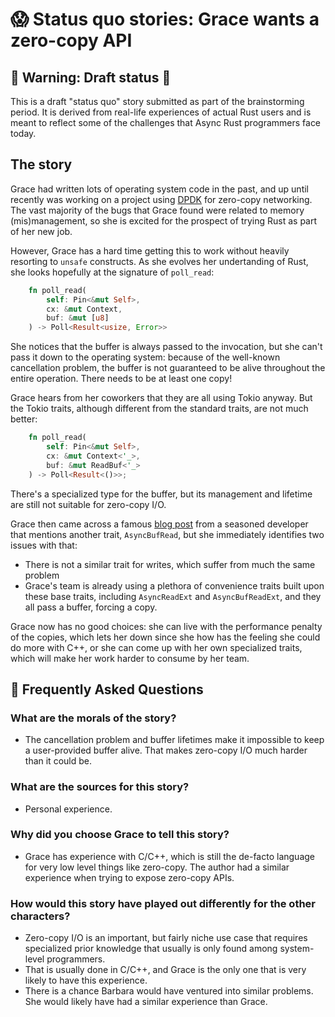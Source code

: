 # 😱 Status quo stories: Grace wants a zero-copy API

[Alan]: ../characters/alan.md
[Grace]: ../characters/grace.md
[Niklaus]: ../characters/niklaus.md
[Barbara]: ../characters/barbara.md

## 🚧 Warning: Draft status 🚧

This is a draft "status quo" story submitted as part of the brainstorming period. It is derived from real-life experiences of actual Rust users and is meant to reflect some of the challenges that Async Rust programmers face today.

## The story

Grace had written lots of operating system code in the past, and up until recently was working on a project using [DPDK](https://www.dpdk.org/) for zero-copy networking. The vast majority of the bugs
that Grace found were related to memory (mis)management, so she is excited for the prospect of trying Rust as part of her new job.

However, Grace has a hard time getting this to work without heavily resorting to `unsafe` constructs. As she evolves her undertanding of Rust, she looks hopefully at the signature of `poll_read`:

```rust
    fn poll_read(
        self: Pin<&mut Self>,
        cx: &mut Context,
        buf: &mut [u8]
    ) -> Poll<Result<usize, Error>>
```

She notices that the buffer is always passed to the invocation, but she can't pass it down to the operating system: because of the well-known cancellation problem, the buffer is
not guaranteed to be alive throughout the entire operation. There needs to be at least one copy!

Grace hears from her coworkers that they are all using Tokio anyway. But the Tokio traits, although different from the standard traits, are not much better:

```rust
    fn poll_read(
        self: Pin<&mut Self>,
        cx: &mut Context<'_>,
        buf: &mut ReadBuf<'_>
    ) -> Poll<Result<()>>;
```

There's a specialized type for the buffer, but its management and lifetime are still not suitable for zero-copy I/O.

Grace then came across a famous [blog post](https://boats.gitlab.io/blog/post/io-uring/) from a seasoned developer that mentions
another trait, `AsyncBufRead`, but she immediately identifies two issues with that:

* There is not a similar trait for writes, which suffer from much the same problem
* Grace's team is already using a plethora of convenience traits built upon these base traits, including `AsyncReadExt` and `AsyncBufReadExt`,
  and they all pass a buffer, forcing a copy.

Grace now has no good choices: she can live with the performance penalty of the copies, which lets her down since she how has the feeling she
could do more with C++, or she can come up with her own specialized traits, which will make her work harder to consume by her team.

## 🤔 Frequently Asked Questions

### **What are the morals of the story?**

* The cancellation problem and buffer lifetimes make it impossible to keep a user-provided buffer alive. That makes zero-copy I/O much harder
than it could be.

### **What are the sources for this story?**

* Personal experience.

### **Why did you choose Grace to tell this story?**

* Grace has experience with C/C++, which is still the de-facto language for very low level things like zero-copy. The author had a similar experience
when trying to expose zero-copy APIs.

### **How would this story have played out differently for the other characters?**

* Zero-copy I/O is an important, but fairly niche use case that requires specialized prior knowledge that usually is only found among system-level
  programmers.
* That is usually done in C/C++, and Grace is the only one that is very likely to have this experience.
* There is a chance Barbara would have ventured into similar problems. She would likely have had a similar experience than Grace.

[character]: ../characters.md
[status quo stories]: ./status_quo.md
[htvsq]: ../how_to_vision/status_quo.md
[cannot be wrong]: ../how_to_vision/comment.md#comment-to-understand-or-improve-not-to-negate-or-dissuade
